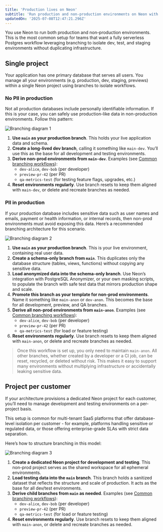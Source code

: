 ```yaml
---
title: 'Production lives on Neon'
subtitle: 'Run production and non-production environments on Neon with secure, isolated branching workflows for every use case'
updatedOn: '2025-07-08T12:47:21.296Z'
---
```


You use Neon to run both production and non-production environments. This is the most common setup for teams that want a fully serverless Postgres workflow leveraging branching to isolate dev, test, and staging environments without duplicating infrastructure.

## Single project

Your application has one primary database that serves all users. You manage all your environments (e.g. production, dev, staging, previews) within a single Neon project using branches to isolate workflows.

### No PII in production

Not all production databases include personally identifiable information. If this is your case, you can safely use production-like data in non-production environments. Follow this pattern:

![Branching diagram 1](/images/pages/flow/branching-diagram-1.png)

1. **Use `main` as your production branch**. This holds your live application data and schema.
2. **Create a long-lived dev branch**, calling it something like `main-dev`. You’ll use this as the base for all development and testing environments.
3. **Derive non-prod environments from `main-dev`**. Examples (see [Common branching workflows](/flow#workflows)):
   - `dev-alice`, `dev-bob` (per developer)
   - `preview-pr-42` (per PR)
   - `qa-metrics-test` (for testing feature flags, upgrades, etc.)
4. **Reset environments regularly**. Use branch resets to keep them aligned with `main-dev`, or delete and recreate branches as needed.

### PII in production

If your production database includes sensitive data such as user names and emails, payment or health information, or internal records, then non-prod environments must avoid exposing this data. Here’s a recommended branching architecture for this scenario.

![Branching diagram 2](/images/pages/flow/branching-diagram-2.png)

1. **Use `main` as your production branch**. This is your live environment, containing real user data.
2. **Create a schema-only branch from `main`**. This duplicates only the database structure (tables, views, functions) without copying any sensitive data.
3. **Load anonymized data into the schema-only branch**. Use Neon’s integration with PostgreSQL Anonymizer, or your own masking scripts, to populate the branch with safe test data that mirrors production shape and scale.
4. **Promote this branch as your template for non-prod environments**. Name it something like `main-anon` or `dev-anon`. This becomes the base for all development, preview, and QA branches.
5. **Derive all non-prod environments from `main-anon`**. Examples (see [Common branching workflows](/flow#workflows)):
   - `dev-alice`, `dev-bob` (per developer)
   - `preview-pr-42` (per PR)
   - `qa-metrics-test` (for load or feature testing)
6. **Reset environments regularly**. Use branch resets to keep them aligned with `main-anon`, or delete and recreate branches as needed.

> Once this workflow is set up, you only need to maintain `main-anon`. All other branches, whether created by a developer or a CI job, can be reset, recycled, or deleted without risk. This makes it easy to support many environments without multiplying infrastructure or accidentally leaking sensitive data.

## Project per customer

If your architecture provisions a dedicated Neon project for each customer, you’ll need to manage development and testing environments on a per-project basis.

This setup is common for multi-tenant SaaS platforms that offer database-level isolation per customer - for example, platforms handling sensitive or regulated data, or those offering enterprise-grade SLAs with strict data separation.

Here’s how to structure branching in this model:

![Branching diagram 3](/images/pages/flow/branching-diagram-3.png)

1. **Create a dedicated Neon project for development and testing**. This non-prod project serves as the shared workspace for all ephemeral environments.
2. **Load testing data into the `main` branch**. This branch holds a sanitized dataset that reflects the structure and scale of production. It acts as the base for all dev/test environments.
3. **Derive child branches from `main` as needed**. Examples (see [Common branching workflows](/flow#workflows)):
   - `dev-alice`, `dev-bob` (per developer)
   - `preview-pr-42` (per PR)
   - `qa-metrics-test` (for load or feature testing)
4. **Reset environments regularly**. Use branch resets to keep them aligned with `main-anon`, or delete and recreate branches as needed.
